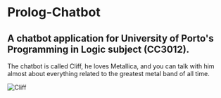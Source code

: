 # Prolog-Chatbot
## A chatbot application for University of Porto's Programming in Logic subject (CC3012).

The chatbot is called Cliff, he loves Metallica, and you can talk with him almost about everything related to the greatest metal band of all time.

![Cliff](https://github.com/ThiagoVMarcon/Prolog-Chatbot/assets/82346256/928ee9ed-bd56-47d2-ae45-10ac9a12b2a3)

